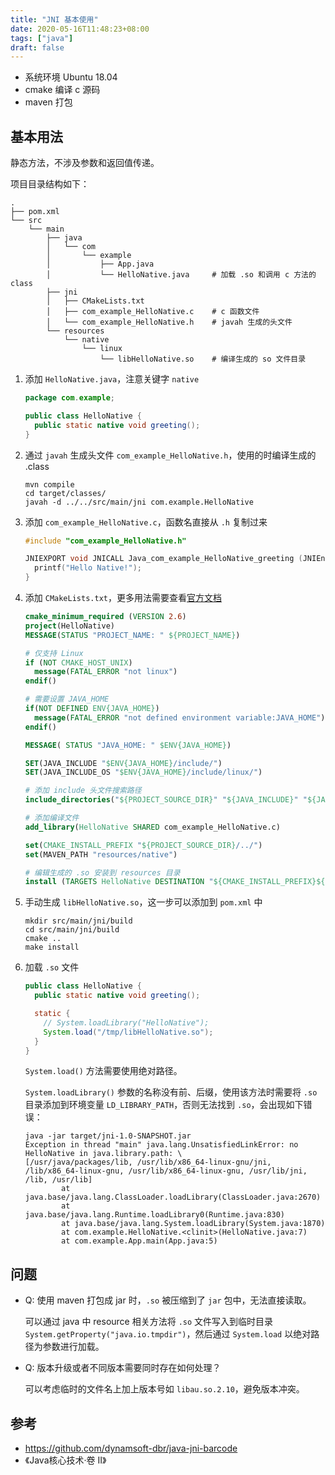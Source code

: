 ```yaml
---
title: "JNI 基本使用"
date: 2020-05-16T11:48:23+08:00
tags: ["java"]
draft: false
---
```


- 系统环境 Ubuntu 18.04
- cmake 编译 c 源码
- maven 打包

## 基本用法

静态方法，不涉及参数和返回值传递。

项目目录结构如下：

```text
.
├── pom.xml
└── src
    └── main
        ├── java
        │   └── com
        │       └── example
        │           ├── App.java
        │           └── HelloNative.java     # 加载 .so 和调用 c 方法的 class
        ├── jni
        │   ├── CMakeLists.txt
        │   ├── com_example_HelloNative.c    # c 函数文件
        │   └── com_example_HelloNative.h    # javah 生成的头文件
        └── resources
            └── native
                └── linux
                    └── libHelloNative.so    # 编译生成的 so 文件目录
```

1. 添加 `HelloNative.java`，注意关键字 `native`

    ```java
    package com.example;
    
    public class HelloNative {
      public static native void greeting();
    }
    ```

2. 通过 `javah` 生成头文件 `com_example_HelloNative.h`，使用的时编译生成的 .class

    ```shell
    mvn compile
    cd target/classes/
    javah -d ../../src/main/jni com.example.HelloNative
    ```

3. 添加 `com_example_HelloNative.c`，函数名直接从 `.h` 复制过来

    ```c
    #include "com_example_HelloNative.h"
    
    JNIEXPORT void JNICALL Java_com_example_HelloNative_greeting (JNIEnv *env, jclass jc) {
      printf("Hello Native!");
    }
    ```

4. 添加 `CMakeLists.txt`，更多用法需要查看[官方文档](https://cmake.org/documentation/)

    ```cmake
    cmake_minimum_required (VERSION 2.6)
    project(HelloNative)
    MESSAGE(STATUS "PROJECT_NAME: " ${PROJECT_NAME})
    
    # 仅支持 Linux
    if (NOT CMAKE_HOST_UNIX)
      message(FATAL_ERROR "not linux")
    endif()
    
    # 需要设置 JAVA_HOME
    if(NOT DEFINED ENV{JAVA_HOME})
      message(FATAL_ERROR "not defined environment variable:JAVA_HOME")
    endif()
    
    MESSAGE( STATUS "JAVA_HOME: " $ENV{JAVA_HOME})
    
    SET(JAVA_INCLUDE "$ENV{JAVA_HOME}/include/")
    SET(JAVA_INCLUDE_OS "$ENV{JAVA_HOME}/include/linux/")
    
    # 添加 include 头文件搜索路径
    include_directories("${PROJECT_SOURCE_DIR}" "${JAVA_INCLUDE}" "${JAVA_INCLUDE_OS}")
    
    # 添加编译文件
    add_library(HelloNative SHARED com_example_HelloNative.c)
    
    set(CMAKE_INSTALL_PREFIX "${PROJECT_SOURCE_DIR}/../")
    set(MAVEN_PATH "resources/native")
    
    # 编辑生成的 .so 安装到 resources 目录
    install (TARGETS HelloNative DESTINATION "${CMAKE_INSTALL_PREFIX}${MAVEN_PATH}/linux")
    ```

5. 手动生成 `libHelloNative.so`，这一步可以添加到 `pom.xml` 中

   ```shell
   mkdir src/main/jni/build
   cd src/main/jni/build 
   cmake ..
   make install
   ```

6. 加载 `.so` 文件

    ```java
    public class HelloNative {
      public static native void greeting();
    
      static {
        // System.loadLibrary("HelloNative");
        System.load("/tmp/libHelloNative.so");
      }
    }
    ```

    `System.load()` 方法需要使用绝对路径。

    `System.loadLibrary()` 参数的名称没有前、后缀，使用该方法时需要将 `.so` 目录添加到环境变量 `LD_LIBRARY_PATH`，否则无法找到 `.so`，会出现如下错误：

    ```shell
    java -jar target/jni-1.0-SNAPSHOT.jar
    Exception in thread "main" java.lang.UnsatisfiedLinkError: no HelloNative in java.library.path: \
    [/usr/java/packages/lib, /usr/lib/x86_64-linux-gnu/jni, /lib/x86_64-linux-gnu, /usr/lib/x86_64-linux-gnu, /usr/lib/jni, /lib, /usr/lib]
            at java.base/java.lang.ClassLoader.loadLibrary(ClassLoader.java:2670)
            at java.base/java.lang.Runtime.loadLibrary0(Runtime.java:830)
            at java.base/java.lang.System.loadLibrary(System.java:1870)
            at com.example.HelloNative.<clinit>(HelloNative.java:7)
            at com.example.App.main(App.java:5)
    ```
## 问题

- Q: 使用 maven 打包成 jar 时，`.so` 被压缩到了 `jar` 包中，无法直接读取。

    可以通过 java 中 resource 相关方法将 `.so` 文件写入到临时目录 `System.getProperty("java.io.tmpdir")`，然后通过 `System.load` 以绝对路径为参数进行加载。

- Q: 版本升级或者不同版本需要同时存在如何处理？

    可以考虑临时的文件名上加上版本号如 `libau.so.2.10`，避免版本冲突。

## 参考

- https://github.com/dynamsoft-dbr/java-jni-barcode
- 《Java核心技术·卷 II》
